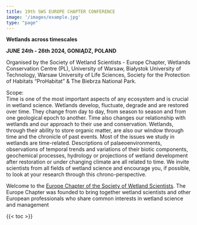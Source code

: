 ```yaml
---
title: 19th SWS EUROPE CHAPTER CONFERENCE
image: '/images/example.jpg'
type: "page"
---
```

**Wetlands across timescales**

**JUNE 24th - 26th 2024, GONIĄDZ, POLAND**

Organised by the Society of Wetland Scientists - Europe Chapter, Wetlands Conservation Centre (PL), University of Warsaw, Białystok University of Technology, Warsaw University of Life Sciences, Society for the Protection of Habitats “ProHabitat” & The Biebrza National Park.

Scope:\
Time is one of the most important aspects of any ecosystem and is crucial in wetland science. Wetlands develop, fluctuate, degrade and are restored over time. They change from day to day, from season to season and from one geological epoch to another. Time also changes our relationship with wetlands and our approach to their use and conservation. Wetlands, through their ability to store organic matter, are also our window through time and the chronicle of past events. Most of the issues we study in wetlands are time-related. Descriptions of palaeoenvironments, observations of temporal trends and variations of their biotic components, geochemical processes, hydrology or projections of wetland development after restoration or under changing climate are all related to time.
We invite scientists from all fields of wetland science and encourage you, if possible, to look at your research through this chrono-perspective.

Welcome to the [Europe Chapter of the Society of Wetland Scientists](https://members.sws.org/europe-chapter). The Europe Chapter was founded to bring together wetland scientists and other European professionals who share common interests in wetland science and management

{{< toc >}}
